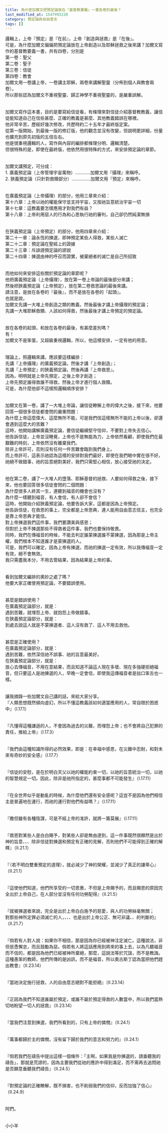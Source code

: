 ```yaml
---
title: 為什麼加爾文把預定論放在『基督教要義』一書各卷的最後？
last_modified_at: 1547993220
category: 預定論與自由意志
tags: []
---
```


<p>邏輯上，上帝『預定』是『在前』，上帝『創造與拯救』是『在後』。<br/>可是，為什麼加爾文偏偏把預定論放在上帝創造以及耶穌拯救之後來講？<!--more-->加爾文寫作的基督教要義一書，共有四卷，分別是<br/>第一卷：聖父<br/>第二卷：聖子<br/>第三卷：信徒<br/>第四卷：教會<br/>加爾文用一卷講上帝，一卷講主耶穌，兩卷來講解聖靈（分佈到個人與教會兩卷）。<br/>所以那些認為加爾文不重視聖靈、歸正神學不重視聖靈的，是嚴重誤解。<br/><br/><br/>加爾文寫作這本書，目的是要寫給信徒看，有條理來對信徒介紹基督教教義，讓信徒能知道自己在信些甚麼、正確的教義是甚麼、其他教義錯誤在哪裡。<br/>他非常辛苦，歷經好幾次修改，共歷時約二十五年才最終版定案。<br/>從第一版開始，到最後一版的修訂版，他的觀念並沒有改變，但說明更詳細，份量也擴充到原先初版的五倍左右。<br/>他是很重視邏輯的人，寫作與內容的編排都條理分明、邏輯清楚。<br/>但很特殊的是，即使在最終版，他依然用很特殊的方式，來安排預定論的章節。<br/><br/><br/>加爾文講預定，可分成：<br/>1.	廣義預定論（上帝管理宇宙萬物）…………加爾文用『攝理』來稱呼。<br/>2.	狹義預定論（只針對救贖部分）……………加爾文用『預定』來稱呼。<br/><br/><br/>在廣義預定論（上帝攝理）的部分，他用三章來介紹：<br/>第十六章：上帝以祂的權能保守並支持宇宙，又按祂旨意統治宇宙一切<br/>第十七章：這教義要怎樣應用才對我們有益？<br/>第十八章：上帝利用惡人的行為和心思執行祂的審判，自己卻仍然純潔無損<br/><br/><br/>在狹義預定論（上帝預定）的部分，他用四章來介紹：<br/>第二十一章：論永恆的揀選，即神預定某些人得救，某些人滅亡<br/>第二十二章：預定論在聖經上的證據<br/>第二十三章：斥誹謗預定論的謬說<br/>第二十四章：揀選由神的呼召而證實，被棄絕者的滅亡是自己所招致<br/><br/><br/>而他如何來安排這些關於預定論的章節呢？<br/>他把廣義預定論（上帝攝理），放在第一卷上帝論的最後部分來講；<br/>然後把狹義預定論（上帝預定），放在第二卷救恩論的最後來講。<br/>請注意，是放在各卷的『最後』，而不是放在各卷的『起頭』。<br/>也就是說，<br/>加爾文先講一大堆上帝創造之類的教義，然後最後才講上帝攝理的預定論；<br/>先講一大堆耶穌救贖、人該如何得救，然後最後才講上帝預定的預定論。<br/><br/><br/>放在各卷的起頭，和放在各卷的最後，有甚麼差別嗎？<br/>有！<br/>加爾文不是笨蛋，又超級重視邏輯，所以，他這樣安排，一定有他的用意。<br/><br/><br/>理論上，照邏輯來講，應該要這樣編排：<br/>先講『上帝攝理』的廣義預定論，然後才講『上帝創造』；<br/>先講『上帝預定』的狹義預定論，然後再講『上帝救恩』。<br/>因為，明明就是上帝先預定，之後上帝才創造；<br/>上帝先預定誰得救誰不得救，然後上帝才進行個人救贖。<br/>可是，為什麼他卻不這樣照邏輯順序安排？<br/><br/><br/>加爾文在第一卷，講了一大堆上帝論，讓信徒瞭解上帝的偉大之後，接下來，他要回答一個很多信徒都會問的嚴重問題：<br/>為什麼上帝這麼偉大、這麼無所不能，可是我們信這樣無所不能的上帝以後，卻還會遇到這麼大的苦難？ <br/>這時，他開始講解廣義預定論，要信徒繼續堅守信仰，不要對上帝失去信心。<br/>他告訴信徒，上帝並沒睡覺，上帝也不是無能為力，上帝依然看顧，即使我們在最艱難的時刻，上帝依然沒有離棄我們。<br/>除非上帝許可，否則沒有任何一件苦難會臨到我們身上。<br/>而上帝許可，這表示祂認為這樣的安排對我們最好，即使在我們眼中實在很不好。<br/>祂絕不做錯事，祂的旨意絕對美好，我們只需堅心相信，放心接受祂的決定。<br/><br/><br/>他在第二卷，講了一大堆人的墮落、耶穌基督的拯救、人要如何得救之後，接下來，他也要回答很多信徒會問的二個問題：<br/>為什麼很多人終其一生，連聽到福音的機會也沒有？<br/>為什麼一樣聽到福音，有人會信，有人卻不會信？<br/>這時，他開始介紹狹義預定論，他要告訴大家，這都是因為上帝預定。<br/>他告訴信徒，在救恩的事上，完全都是上帝恩典，連人能用自由意志信主，也完全是靠上帝恩典才能信。<br/>對上帝揀選我們這件事，我們要讚美與感恩；<br/>但對於上帝不揀選那些不得救者這件事，我們也要保持敬畏。<br/>同時，我們在傳福音的時候，不能去判定誰蒙揀選誰不蒙揀選，因為那是上帝主權，我們根本不知道誰才是蒙揀選的人。<br/>可是，我們可以確定，因為上帝有揀選，而祂的揀選一定有效，所以我傳福音一定有效，絕不會無效。<br/>我只需盡我本分，不用去管結果，因為結果是上帝的事。<br/><br/><br/>看到加爾文編排的奧妙之處了嗎？<br/>他要大家正確使用預定論，不要錯誤使用。<br/><br/><br/>甚麼是錯誤使用？<br/>在廣義預定論部分，就是：<br/>遇到苦難，就埋怨上帝、就抱怨上帝做錯事。<br/>在狹義預定論部分，就是：<br/>到處去說這人就是不蒙揀選者、這人沒有救了、這人不用去救他。<br/><br/><br/>甚麼是正確使用？<br/>在廣義預定論部分，就是：<br/>遇到苦難，依然深信祂不誤事、祂的旨意最美好。<br/>在狹義預定論部分，就是：<br/>放心去傳福音，不用在意結果，而且知道不論這人現在多壞、現在多強硬拒絕福音，但只要這人是祂揀選的人，早晚一定會信，即使我這傳福音者是拙口笨舌也一樣。<br/><br/><br/>讓我摘錄一些加爾文自己講的話，來給大家分享。<br/>『人類思想既然傾向虛幻，所以不懂這教義該如何適當應用的人，常自限於困惑中』（I.17.1）<br/><br/><br/>『凡懂得這種謙遜的人，不會因為過去的災難，而埋怨上帝；也不會將自己犯罪的責任，推給上帝』（I.17.3）<br/><br/><br/>『我們由這種知識所得的必然效果，即是：在幸福中感恩，在災難中忍耐，和對未來有奇妙的安全感』（I.17.7）<br/><br/><br/>『信徒的安慰，是在於明白天父以祂的權能約束一切，以祂的旨意統治一切，以祂的智慧規定一切。因此，除非是祂所指定的，甚麼事都不可能發生』（I.17.11）<br/><br/><br/>『在全世界似乎是動亂的時候，為什麼他們還有安全感呢？這豈不是因為他們相信主是普遍地在運行，而祂的運行對他們有益嗎？』（I.17.11）<br/><br/><br/>『撒但雖有各種陰謀，可是不經上帝的准許，就將一籌莫展』（I.17.11）<br/><br/><br/>『救恩對某些人是白白賜予，對某些人卻是無由達到，這一件事既然很顯然是出於神的旨意、、、除非信徒對揀選和預定有正確的見解，否則他們不可能得到正確的解釋』（II.21.1）<br/><br/><br/>『（若不明白雙重預定的道理），就必減少了神的榮耀，並減少了真正的謙卑心』（II.21.1）<br/><br/><br/>『這使他們知道，他們所享受的一切恩惠，不但是上帝賜予的，而且賜恩的原因完全出於上帝自己，在人部分並沒有任何功勞配得』（II.21.5）<br/><br/><br/>『就被揀選者來說，完全是出於上帝白白施予的慈愛，與人的功勞絲毫無關；<br/>對那些神所定罪必須滅亡的人，、、、也是出於上帝公正、無可非議、、的判斷的』（II.21.7）<br/><br/><br/>『倘若有人對人說：如果你不相信，那是因為你已經被神注定滅亡。這種說法，非但慫恿懈怠，而且鼓勵為惡。倘若有人將這話應用到將來的事上去，以為凡聽福音而不信的，都是因為他們已經被神所棄絕，那麼，這說法等於咒詛，而不是教誨。這種愚笨的教師，他們所傳的是凶訊，而不是福音，所以奧古斯丁認為當把他們趕出教會』（II.23.14）<br/><br/><br/>『當祂決定施行拯救，人的自由意志絕對不能拒絕』（II.23.14）<br/><br/><br/>『正因為我們不知道誰屬於預定，或誰不屬於預定得救的人數當中，所以我們當熱切地盼望一切人的拯救』（II.23.14）<br/><br/><br/>『當我們注意到揀選，我們所看到的，只有上帝的憐憫』（II.24.1）<br/><br/><br/>『萬事都歸於主的憐憫，沒有留下歸於我們的意志和努力的』（II.24.1）<br/><br/><br/>『倘若我們在禱告中提出這樣一個條件：「主啊，如果我是你揀選的，請垂聽我的禱告」，那就是荒謬的，因為主要我們從祂的應許中得到滿足，而不需再去追問祂是否願意垂聽我們禱告』（II.24.5）<br/><br/><br/>『對預定論的正確瞭解，既不損害，也不削弱我們的信仰，反而加強了信心』（II.24.9）<br/><br/><br/>阿們。<br/><br/><br/>小小羊<br/>
</p>